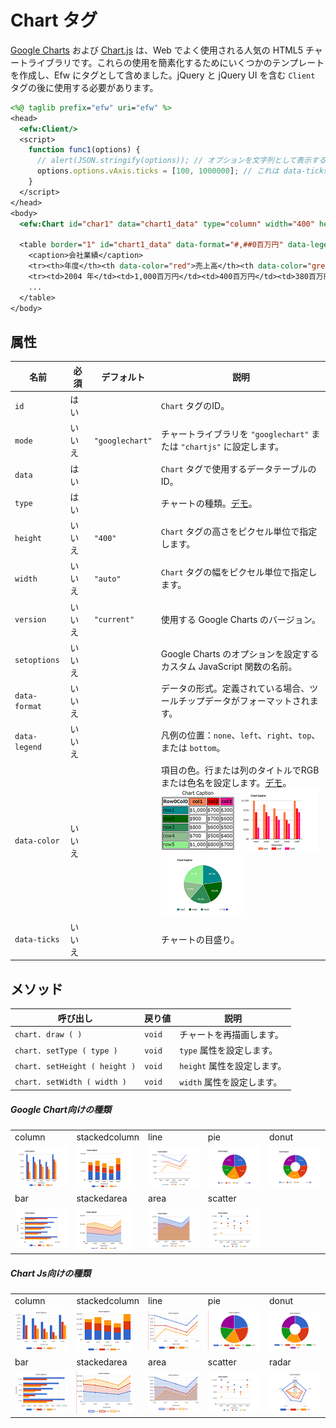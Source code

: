 # Chart タグ

[Google Charts](https://developers.google.com/chart/) および [Chart.js](https://www.chartjs.org/) は、Web でよく使用される人気の HTML5 チャートライブラリです。これらの使用を簡素化するためにいくつかのテンプレートを作成し、Efw にタグとして含めました。jQuery と jQuery UI を含む `Client` タグの後に使用する必要があります。

```jsp
<%@ taglib prefix="efw" uri="efw" %>
<head>
  <efw:Client/>
  <script>
    function func1(options) {
      // alert(JSON.stringify(options)); // オプションを文字列として表示する場合。
      options.options.vAxis.ticks = [100, 1000000]; // これは data-ticks 属性をオーバーライドします。
    }
  </script>
</head>
<body>
  <efw:Chart id="char1" data="chart1_data" type="column" width="400" height="250" version="45.2" setoptions="func1" /> // または efw:chart, efw:CHART

  <table border="1" id="chart1_data" data-format="#,##0百万円" data-legend="bottom" data-ticks="100,1000000">
    <caption>会社業績</caption>
    <tr><th>年度</th><th data-color="red">売上高</th><th data-color="green">営業利益</th><th data-color="blue">経常利益</th></tr>
    <tr><td>2004 年</td><td>1,000百万円</td><td>400百万円</td><td>380百万円</td></tr>
    ...
  </table>
</body>
```

## 属性

| 名前 | 必須 | デフォルト | 説明 |
|---|---|---|---|
| `id` | はい |  | `Chart` タグのID。 |
| `mode` | いいえ | `"googlechart"` | チャートライブラリを `"googlechart"` または `"chartjs"` に設定します。 |
| `data` | はい |  | `Chart` タグで使用するデータテーブルのID。 |
| `type` | はい |  | チャートの種類。[デモ](https://efwgrp.github.io/efw4.X/help/chart/chartSampleTypes.html)。 |
| `height` | いいえ | `"400"` | `Chart` タグの高さをピクセル単位で指定します。 |
| `width` | いいえ | `"auto"` | `Chart` タグの幅をピクセル単位で指定します。 |
| `version` | いいえ | `"current"` | 使用する Google Charts のバージョン。 |
| `setoptions` | いいえ |  | Google Charts のオプションを設定するカスタム JavaScript 関数の名前。 |
| `data-format` | いいえ |  | データの形式。定義されている場合、ツールチップデータがフォーマットされます。 |
| `data-legend` | いいえ |  | 凡例の位置：`none`、`left`、`right`、`top`、または `bottom`。 |
| `data-color` | いいえ |  | 項目の色。行または列のタイトルでRGBまたは色名を設定します。[デモ](https://efwgrp.github.io/efw4.X/help/chart/chartSampleColors.html)。<br>![Data Table](../img/chart/table.png)![Chart 1](../img/chart/chart1.png)![Chart 2](../img/chart/chart2.png) |
| `data-ticks` | いいえ |  | チャートの目盛り。 |

## メソッド

| 呼び出し | 戻り値 | 説明 |
|---|---|---|
| `chart. draw ( )` | `void` | チャートを再描画します。 |
| `chart. setType ( type )` | `void` | `type` 属性を設定します。 |
| `chart. setHeight ( height )` | `void` | `height` 属性を設定します。 |
| `chart. setWidth ( width )` | `void` | `width` 属性を設定します。 |


##### Google Chart向けの種類
| | | | | |
|---|---|---|---|---|
|column|stackedcolumn|line|pie|donut|
|![Column Chart](../img/chart/gl_column.png)|![Stacked Column Chart](../img/chart/gl_stackedcolumn.png)|![Line Chart](../img/chart/gl_line.png)|![Pie Chart](../img/chart/gl_pie.png)|![Donut Chart](../img/chart/gl_donut.png)|
|bar|stackedarea|area|scatter| |
|![Bar Chart](../img/chart/gl_bar.png)|![Stacked Area Chart](../img/chart/gl_stackedarea.png)|![Area Chart](../img/chart/gl_area.png)|![Scatter Chart](../img/chart/gl_scatter.png)||

##### Chart Js向けの種類
| | | | | |
|---|---|---|---|---|
|column|stackedcolumn|line|pie|donut|
|![Column Chart](../img/chart/js_column.png)|![Stacked Column Chart](../img/chart/js_stackedcolumn.png)|![Line Chart](../img/chart/js_line.png)|![Pie Chart](../img/chart/js_pie.png)|![Donut Chart](../img/chart/js_donut.png)|
|bar|stackedarea|area|scatter|radar|
|![Bar Chart](../img/chart/js_bar.png)|![Stacked Area Chart](../img/chart/js_stackedarea.png)|![Area Chart](../img/chart/js_area.png)|![Scatter Chart](../img/chart/gl_scatter.png)|![Radar Chart](../img/chart/js_radar.png)|

